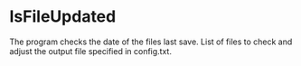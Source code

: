 IsFileUpdated
=============

The program checks the date of the files last save. List of files to check and adjust the output file specified in config.txt.
